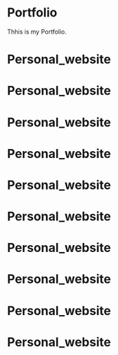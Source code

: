 # Portfolio
Thhis is my Portfolio.
# Personal_website
# Personal_website
# Personal_website
# Personal_website
# Personal_website
# Personal_website
# Personal_website
# Personal_website
# Personal_website
# Personal_website
